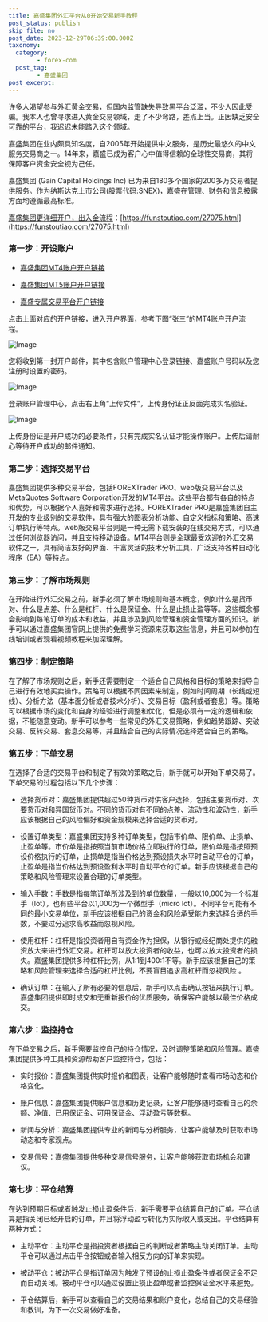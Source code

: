 ```yaml
---
title: 嘉盛集团外汇平台从0开始交易新手教程
post_status: publish
skip_file: no
post_date: 2023-12-29T06:39:00.000Z
taxonomy:
  category:
        - forex-com
  post_tag:
        - 嘉盛集团
post_excerpt: 
---
```

许多人渴望参与外汇黄金交易，但国内监管缺失导致黑平台泛滥，不少人因此受骗。我本人也曾寻求进入黄金交易领域，走了不少弯路，差点上当。正因缺乏安全可靠的平台，我迟迟未能踏入这个领域。

嘉盛集团在业内颇具知名度，自2005年开始提供中文服务，是历史最悠久的中文服务交易商之一。14年来，嘉盛已成为客户心中值得信赖的全球性交易商，其将保障客户资金安全视为己任。

嘉盛集团 (Gain Capital Holdings Inc) 已为来自180多个国家的200多万交易者提供服务。作为纳斯达克上市公司(股票代码:SNEX)，嘉盛在管理、财务和信息披露方面均遵循最高标准。

[嘉盛集团更详细开户，出入金流程](https://funstoutiao.com/27075.html)：[https://funstoutiao.com/27075.html](https://funstoutiao.com/27075.html)

### 第一步：开设账户

* [嘉盛集团MT4账户开户链接](https://s.ssgg.net/jsmt4)

* [嘉盛集团MT5账户开户链接](https://s.ssgg.net/jsmt5)

* [嘉盛专属交易平台开户链接](https://s.ssgg.net/js)

点击上面对应的开户链接，进入开户界面，参考下图“张三”的MT4账户开户流程。

![Image](https://prod-files-secure.s3.us-west-2.amazonaws.com/39ed1227-6d7d-4570-be36-9ccd4a2c4241/7a167aea-686b-400d-af59-4e18eb607a40/640.png?X-Amz-Algorithm=AWS4-HMAC-SHA256&X-Amz-Content-Sha256=UNSIGNED-PAYLOAD&X-Amz-Credential=ASIAZI2LB4663GFCJFLE%2F20250314%2Fus-west-2%2Fs3%2Faws4_request&X-Amz-Date=20250314T041308Z&X-Amz-Expires=3600&X-Amz-Security-Token=IQoJb3JpZ2luX2VjEJz%2F%2F%2F%2F%2F%2F%2F%2F%2F%2FwEaCXVzLXdlc3QtMiJHMEUCIFAi6juxQOEvlGBzmZVnvjyuNRj8CSsCfoPL6fuYgZcWAiEA%2FnPZCdm3ld%2BYJtOMYCDwFeX5%2BtS6GIkKxblRbUM%2FY5AqiAQI5f%2F%2F%2F%2F%2F%2F%2F%2F%2F%2FARAAGgw2Mzc0MjMxODM4MDUiDHe%2FPLMa0Jr2jj4%2BiyrcA79Rot452e11fq4ozO7oj5s4xo6%2Btl8sXEQjbZ80Eq1q44EklXS6HZW63JcbW3SAKP%2FxBjU0K77gA0lp20uzY6%2BQk96KzGwLvmRX89xwTcbgpLI7EfkxTWv3FAH5tDB1lveLdDQgc%2Fq9LZaHHgMmYeUUBvoSysNz6Bcsf24M8QcEzIRm1Je0d2zIHeFgZti0aHrYk10japQM23RwzCEXgB4IF0iY21qV4Iqwrw4nESkHINzs3UpLY6L06nVyX2zJpLaXWmZW4epvUmRmn7mOaHyIwoCouyhxw%2BERkWIUInErlTLMA%2BprQixQ5bPt90Xd%2Bf5pwracEQMIewG3wbPqIeK%2B15YezxOwGQBd72wzCQGVT1AisSrsrjzvDQN3GCpFI9HydkE0vimD2V%2BS7jYjIHNF%2FwNQqadr8wkxGLepo4hRiLJ%2BOOksSSuQnnMwyelRr%2FrLUNnfJ1SGadqt0opz8bapzQ9pZyLMycpTBs2ZsPA8hGeikJYo9SZ6Vgjmcw2yf2zRpZjJHnUriJoyK%2FNdTuYeLN2o245lji4PhD53%2B1VE%2BJIofx5Z8HVO5xxCG9XyaG4TT0OYdEAfvpNZGDgr9KaPaFEk6bGzoIfucy90Q9rkyKNtqdlQvWl5fVN6MOzLzr4GOqUB0Qn8KFT8hhi%2FkbQz%2FoPi5%2B7ozYPNf3ior051qFkewZxzWxSAA1zEBJxGZDJlQ9A1j68uaMZmYOB8Ggsmn15SJNKenBO5t54cQ%2FE8%2B3jQjRPSN5jSctw%2B5e8PdEMKXdhNnN%2FZIi1VrW2MAswUxQpd7JLVWob%2BXK47ypb4V7YcEmjLNaZCgH1LNA3WdQV8W8t7WkG7sZfGO%2F%2FRy%2FrqIhbuCapMOckr&X-Amz-Signature=5e18b44c4d431813bfec28a3728cb53bee76890f119d3be240f6cd6f9ce19edd&X-Amz-SignedHeaders=host&x-id=GetObject)

您将收到第一封开户邮件，其中包含账户管理中心登录链接、嘉盛账户号码以及您注册时设置的密码。

![Image](https://prod-files-secure.s3.us-west-2.amazonaws.com/39ed1227-6d7d-4570-be36-9ccd4a2c4241/eaa1c6b3-2877-4284-a0e1-530e222c27fb/image.png?X-Amz-Algorithm=AWS4-HMAC-SHA256&X-Amz-Content-Sha256=UNSIGNED-PAYLOAD&X-Amz-Credential=ASIAZI2LB4663GFCJFLE%2F20250314%2Fus-west-2%2Fs3%2Faws4_request&X-Amz-Date=20250314T041308Z&X-Amz-Expires=3600&X-Amz-Security-Token=IQoJb3JpZ2luX2VjEJz%2F%2F%2F%2F%2F%2F%2F%2F%2F%2FwEaCXVzLXdlc3QtMiJHMEUCIFAi6juxQOEvlGBzmZVnvjyuNRj8CSsCfoPL6fuYgZcWAiEA%2FnPZCdm3ld%2BYJtOMYCDwFeX5%2BtS6GIkKxblRbUM%2FY5AqiAQI5f%2F%2F%2F%2F%2F%2F%2F%2F%2F%2FARAAGgw2Mzc0MjMxODM4MDUiDHe%2FPLMa0Jr2jj4%2BiyrcA79Rot452e11fq4ozO7oj5s4xo6%2Btl8sXEQjbZ80Eq1q44EklXS6HZW63JcbW3SAKP%2FxBjU0K77gA0lp20uzY6%2BQk96KzGwLvmRX89xwTcbgpLI7EfkxTWv3FAH5tDB1lveLdDQgc%2Fq9LZaHHgMmYeUUBvoSysNz6Bcsf24M8QcEzIRm1Je0d2zIHeFgZti0aHrYk10japQM23RwzCEXgB4IF0iY21qV4Iqwrw4nESkHINzs3UpLY6L06nVyX2zJpLaXWmZW4epvUmRmn7mOaHyIwoCouyhxw%2BERkWIUInErlTLMA%2BprQixQ5bPt90Xd%2Bf5pwracEQMIewG3wbPqIeK%2B15YezxOwGQBd72wzCQGVT1AisSrsrjzvDQN3GCpFI9HydkE0vimD2V%2BS7jYjIHNF%2FwNQqadr8wkxGLepo4hRiLJ%2BOOksSSuQnnMwyelRr%2FrLUNnfJ1SGadqt0opz8bapzQ9pZyLMycpTBs2ZsPA8hGeikJYo9SZ6Vgjmcw2yf2zRpZjJHnUriJoyK%2FNdTuYeLN2o245lji4PhD53%2B1VE%2BJIofx5Z8HVO5xxCG9XyaG4TT0OYdEAfvpNZGDgr9KaPaFEk6bGzoIfucy90Q9rkyKNtqdlQvWl5fVN6MOzLzr4GOqUB0Qn8KFT8hhi%2FkbQz%2FoPi5%2B7ozYPNf3ior051qFkewZxzWxSAA1zEBJxGZDJlQ9A1j68uaMZmYOB8Ggsmn15SJNKenBO5t54cQ%2FE8%2B3jQjRPSN5jSctw%2B5e8PdEMKXdhNnN%2FZIi1VrW2MAswUxQpd7JLVWob%2BXK47ypb4V7YcEmjLNaZCgH1LNA3WdQV8W8t7WkG7sZfGO%2F%2FRy%2FrqIhbuCapMOckr&X-Amz-Signature=80d2cd672a826853b16b910f741a47ef1fd0b19fdf2648888720f710e7d60c69&X-Amz-SignedHeaders=host&x-id=GetObject)

登录账户管理中心，点击右上角“上传文件”，上传身份证正反面完成实名验证。

![Image](https://prod-files-secure.s3.us-west-2.amazonaws.com/39ed1227-6d7d-4570-be36-9ccd4a2c4241/54090639-09fc-46b4-a135-e0289f707147/image.png?X-Amz-Algorithm=AWS4-HMAC-SHA256&X-Amz-Content-Sha256=UNSIGNED-PAYLOAD&X-Amz-Credential=ASIAZI2LB4663GFCJFLE%2F20250314%2Fus-west-2%2Fs3%2Faws4_request&X-Amz-Date=20250314T041308Z&X-Amz-Expires=3600&X-Amz-Security-Token=IQoJb3JpZ2luX2VjEJz%2F%2F%2F%2F%2F%2F%2F%2F%2F%2FwEaCXVzLXdlc3QtMiJHMEUCIFAi6juxQOEvlGBzmZVnvjyuNRj8CSsCfoPL6fuYgZcWAiEA%2FnPZCdm3ld%2BYJtOMYCDwFeX5%2BtS6GIkKxblRbUM%2FY5AqiAQI5f%2F%2F%2F%2F%2F%2F%2F%2F%2F%2FARAAGgw2Mzc0MjMxODM4MDUiDHe%2FPLMa0Jr2jj4%2BiyrcA79Rot452e11fq4ozO7oj5s4xo6%2Btl8sXEQjbZ80Eq1q44EklXS6HZW63JcbW3SAKP%2FxBjU0K77gA0lp20uzY6%2BQk96KzGwLvmRX89xwTcbgpLI7EfkxTWv3FAH5tDB1lveLdDQgc%2Fq9LZaHHgMmYeUUBvoSysNz6Bcsf24M8QcEzIRm1Je0d2zIHeFgZti0aHrYk10japQM23RwzCEXgB4IF0iY21qV4Iqwrw4nESkHINzs3UpLY6L06nVyX2zJpLaXWmZW4epvUmRmn7mOaHyIwoCouyhxw%2BERkWIUInErlTLMA%2BprQixQ5bPt90Xd%2Bf5pwracEQMIewG3wbPqIeK%2B15YezxOwGQBd72wzCQGVT1AisSrsrjzvDQN3GCpFI9HydkE0vimD2V%2BS7jYjIHNF%2FwNQqadr8wkxGLepo4hRiLJ%2BOOksSSuQnnMwyelRr%2FrLUNnfJ1SGadqt0opz8bapzQ9pZyLMycpTBs2ZsPA8hGeikJYo9SZ6Vgjmcw2yf2zRpZjJHnUriJoyK%2FNdTuYeLN2o245lji4PhD53%2B1VE%2BJIofx5Z8HVO5xxCG9XyaG4TT0OYdEAfvpNZGDgr9KaPaFEk6bGzoIfucy90Q9rkyKNtqdlQvWl5fVN6MOzLzr4GOqUB0Qn8KFT8hhi%2FkbQz%2FoPi5%2B7ozYPNf3ior051qFkewZxzWxSAA1zEBJxGZDJlQ9A1j68uaMZmYOB8Ggsmn15SJNKenBO5t54cQ%2FE8%2B3jQjRPSN5jSctw%2B5e8PdEMKXdhNnN%2FZIi1VrW2MAswUxQpd7JLVWob%2BXK47ypb4V7YcEmjLNaZCgH1LNA3WdQV8W8t7WkG7sZfGO%2F%2FRy%2FrqIhbuCapMOckr&X-Amz-Signature=ca5649860582525cb4b62e2f25bff20f07c001b65ce9ac0a60694e85fcf981b6&X-Amz-SignedHeaders=host&x-id=GetObject)

上传身份证是开户成功的必要条件，只有完成实名认证才能操作账户。上传后请耐心等待开户成功的邮件通知。

### 第二步：选择交易平台

嘉盛集团提供多种交易平台，包括FOREXTrader PRO、web版交易平台以及MetaQuotes Software Corporation开发的MT4平台。这些平台都有各自的特点和优势，可以根据个人喜好和需求进行选择。FOREXTrader PRO是嘉盛集团自主开发的专业级别的交易软件，具有强大的图表分析功能、自定义指标和策略、高速订单执行等特点。web版交易平台则是一种无需下载安装的在线交易方式，可以通过任何浏览器访问，并且支持移动设备。MT4平台则是全球最受欢迎的外汇交易软件之一，具有简洁友好的界面、丰富灵活的技术分析工具、广泛支持各种自动化程序（EA）等特点。

### 第三步：了解市场规则

在开始进行外汇交易之前，新手必须了解市场规则和基本概念，例如什么是货币对、什么是点差、什么是杠杆、什么是保证金、什么是止损止盈等等。这些概念都会影响到每笔订单的成本和收益，并且涉及到风险管理和资金管理方面的知识。新手可以通过嘉盛集团官网上提供的免费学习资源来获取这些信息，并且可以参加在线培训或者观看视频教程来加深理解。

### 第四步：制定策略

在了解了市场规则之后，新手还需要制定一个适合自己风格和目标的策略来指导自己进行有效地买卖操作。策略可以根据不同因素来制定，例如时间周期（长线或短线）、分析方法（基本面分析或者技术分析）、交易目标（盈利或者套息）等。策略可以根据市场的变化和自身的经验进行调整和优化，但是必须有一定的逻辑和依据，不能随意变动。新手可以参考一些常见的外汇交易策略，例如趋势跟踪、突破交易、反转交易、套息交易等，并且结合自己的实际情况选择适合自己的策略。

### 第五步：下单交易

在选择了合适的交易平台和制定了有效的策略之后，新手就可以开始下单交易了。下单交易的过程包括以下几个步骤：

* 选择货币对：嘉盛集团提供超过50种货币对供客户选择，包括主要货币对、次要货币对和异国货币对。不同的货币对有不同的点差、流动性和波动性，新手应该根据自己的风险偏好和资金规模来选择合适的货币对。

* 设置订单类型：嘉盛集团支持多种订单类型，包括市价单、限价单、止损单、止盈单等。市价单是指按照当前市场价格立即执行的订单，限价单是指按照预设价格执行的订单，止损单是指当价格达到预设损失水平时自动平仓的订单，止盈单是指当价格达到预设盈利水平时自动平仓的订单。新手应该根据自己的策略和风险管理来设置合理的订单类型。

* 输入手数：手数是指每笔订单所涉及到的单位数量，一般以10,000为一个标准手（lot），也有些平台以1,000为一个微型手（micro lot）。不同平台可能有不同的最小交易单位，新手应该根据自己的资金和风险承受能力来选择合适的手数，不要过分追求高收益而忽视风险。

* 使用杠杆：杠杆是指投资者用自有资金作为担保，从银行或经纪商处提供的融资放大来进行外汇交易。杠杆可以放大投资者的收益，也可以放大投资者的损失。嘉盛集团提供多种杠杆比例，从1:1到400:1不等。新手应该根据自己的策略和风险管理来选择合适的杠杆比例，不要盲目追求高杠杆而忽视风险 。

* 确认订单：在输入了所有必要的信息后，新手可以点击确认按钮来执行订单。嘉盛集团提供即时成交和无重新报价的优质服务，确保客户能够以最佳价格成交。

### 第六步：监控持仓

在下单交易之后，新手需要监控自己的持仓情况，及时调整策略和风险管理。嘉盛集团提供多种工具和资源帮助客户监控持仓，包括：

* 实时报价：嘉盛集团提供实时报价和图表，让客户能够随时查看市场动态和价格变化。

* 账户信息：嘉盛集团提供账户信息和历史记录，让客户能够随时查看自己的余额、净值、已用保证金、可用保证金、浮动盈亏等数据。

* 新闻与分析：嘉盛集团提供专业的新闻与分析服务，让客户能够及时获取市场动态和专家观点。

* 交易信号：嘉盛集团提供多种交易信号服务，让客户能够获取市场机会和建议。

### 第七步：平仓结算

在达到预期目标或者触发止损止盈条件后，新手需要平仓结算自己的订单。平仓结算是指关闭已经开启的订单，并且将浮动盈亏转化为实际收入或支出。平仓结算有两种方式：

* 主动平仓：主动平仓是指投资者根据自己的判断或者策略主动关闭订单。主动平仓可以通过点击平仓按钮或者输入相反方向的订单来实现。

* 被动平仓：被动平仓是指订单因为触发了预设的止损止盈条件或者保证金不足而自动关闭。被动平仓可以通过设置止损止盈单或者监控保证金水平来避免。

* 平仓结算后，新手可以查看自己的交易结果和账户变化，总结自己的交易经验和教训，为下一次交易做好准备。